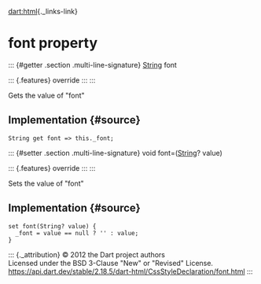 [dart:html](../../dart-html/dart-html-library){._links-link}

font property
=============

::: {#getter .section .multi-line-signature}
[String](../../dart-core/string-class) font

::: {.features}
override
:::
:::

Gets the value of \"font\"

Implementation {#source}
--------------

``` {.language-dart data-language="dart"}
String get font => this._font;
```

::: {#setter .section .multi-line-signature}
void font=([String](../../dart-core/string-class)? value)

::: {.features}
override
:::
:::

Sets the value of \"font\"

Implementation {#source}
--------------

``` {.language-dart data-language="dart"}
set font(String? value) {
  _font = value == null ? '' : value;
}
```

::: {._attribution}
© 2012 the Dart project authors\
Licensed under the BSD 3-Clause \"New\" or \"Revised\" License.\
<https://api.dart.dev/stable/2.18.5/dart-html/CssStyleDeclaration/font.html>
:::
